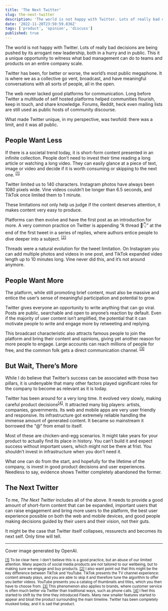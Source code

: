```yaml
---
title: 'The Next Twitter'
slug: the-next-twitter
description: 'The world is not happy with Twitter. Lots of really bad decisions are being pushed by its arrogant...'
date: '2022-11-20T23:50:59.836Z'
tags: ['product', 'opinion', 'discuss']
published: true
---
```


The world is not happy with Twitter. Lots of really bad decisions are being pushed by its arrogant new leadership, both in a hurry and in public. This it a unique opportunity to witness what bad management can do to teams and products on an entire company scale.

Twitter has been, for better or worse, the world’s most public megaphone. It is where we as a collective go vent, broadcast, and have meaningful conversations with all sorts of people, all in the open.

The web never lacked good platforms for communication. Long before Twitter a multitude of self hosted platforms helped communities flourish, keep in touch, and share knowledge. Forums, Reddit, heck even mailing lists are still used as public hosts of community discourse.

What made Twitter unique, in my perspective, was twofold: there was a limit, and it was all public.

## People Want Less

If there is a societal trend today, it is short-form content presented in an infinite collection. People don’t need to invest their time reading a long article or watching a long video. They can easily glance at a piece of text, image or video and decide if it is worth consuming or skipping to the next one. <sup><a name="note-1" href="#footnote-1">[1]</a></sup>

Twitter limited us to 140 characters. Instagram photos have always been 1080 pixels wide. Vine videos couldn’t be longer than 6.5 seconds, and TikTok once limited them to 1 minute.

These limitations not only help us judge if the content deserves attention, it makes content very easy to produce.

Platforms can then evolve and have the first post as an introduction for more. A very common practice on Twitter is appending “A thread 🧵👇” at the end of the first tweet in a series of replies, where authors entice people to dive deeper into a subject. <sup><a name="note-2" href="#footnote-2">[2]</a></sup>

Threads were a natural evolution for the tweet limitation. On Instagram you can add multiple photos and videos in one post, and TikTok expanded video length up to 10 minutes long. Vine never did this, and it’s not around anymore.

## People Want More

The platform, while still promoting brief content, must also be massive and entice the user’s sense of meaningful participation and potential to grow.

Twitter gives everyone an opportunity to write anything that can go viral. Posts are public, searchable and open to anyone’s reaction by default. Even if the majority of user content isn’t amplified, the potential that it can motivate people to write and engage more by retweeting and replying.

This broadcast characteristic also attracts famous people to join the platform and bring their content and opinions, giving yet another reason for more people to engage. Large accounts can reach millions of people for free, and the common folk gets a direct communication channel. <sup><a name="note-3" href="#footnote-4">[3]</a></sup>


## But Wait, There’s More


While I do believe that Twitter’s success can be associated with those two pillars, it is undenyable that many other factors played significant roles for the company to become as relevant as it is today.

Twitter has been around for a very long time. It evolved very slowly, making careful product decisions<sup><a name="note-4" href="#footnote-4">[4]</a></sup>. It attracted many big players: artists, companies, governments. Its web and mobile apps are very user friendly and responsive. Its infrastructure got extremely reliable handling the immense amount of generated content. It became so mainstream it borrowed the “@“ from email to itself.

Most of these are chicken-and-egg scenarios. It might take years for your product to actually find its place in history. You can’t build it and expect success without important users, which might not be there at frist. You shouldn’t invest in infrastructure when you don’t need it.

What one can do from the start, and hopefully for the lifetime of the company, is invest in good product decisions and user experiences. Needless to say, evidence shows Twitter completely abandoned the former.

## The Next Twitter


To me, *The Next Twitter* includes all of the above. It needs to provide a good amount of short-form content that can be expanded, important users that can raise engagement and bring more users to the platform, the best user experience possible on both the web and mobile devices, and good people making decisions guided by their users and their vision, not their guts.

It might be the case that Twitter itself collapses, ressurects and becomes its next self. Only time will tell.

---

Cover image generated by OpenAI.

<small>
  <a name="footnote-1" href="#note-1" title="Back to text">[1]</a> To be clear here: I don't believe this is a good practice, but an abuse of our limited attention. Many aspects of social media products are not tailored to our wellbeing, but to making sure we engage and buy products.
</small>

<small>
  <a name="footnote-2" href="#note-2" title="Back to text">[2]</a> I also want point out that this might be the key difference between TikTok and YouTube. TikTok presents the TV channel experience: content already plays, and you are able to skip it and therefore tune the algorithm to offer you better videos. YouTube presents you a catalog of thumbnails and titles, which you then have to choose from.
</small>

<small>
  <a name="footnote-3" href="#note-3" title="Back to text">[3]</a> This phenomenon also applies to brands, where customer service is often much better via Twitter than traditional ways, such as phone calls.
</small>

<small>
  <a name="footnote-4" href="#note-4" title="Back to text">[4]</a> I feel this started to shift by the time they introduced Fleets. Many new smaller features started to appear and bloat the product surrounding the main timeline. Twitter has been completely musked today, and it is sad that product.
</small>
